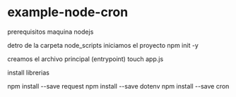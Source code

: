 # example-node-cron


prerequisitos maquina
nodejs


detro de la carpeta node_scripts
iniciamos el proyecto
npm init -y


creamos el archivo principal (entrypoint)
touch app.js

install librerias

npm install --save request
npm install --save dotenv
npm install --save cron


